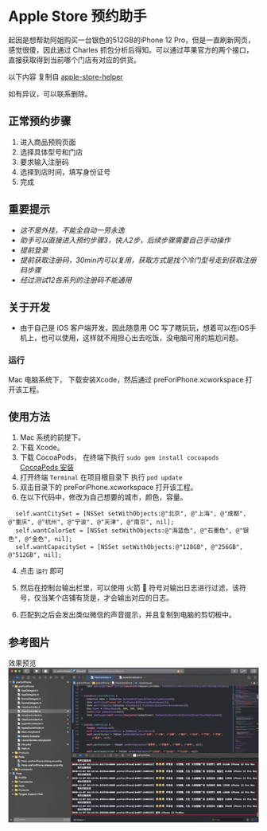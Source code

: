 # Apple Store 预约助手
起因是想帮助阿姐购买一台银色的512GB的iPhone 12 Pro，但是一直刷新网页，感觉很傻，因此通过 Charles 抓包分析后得知。可以通过苹果官方的两个接口，直接获取得到当前哪个门店有对应的供货。

以下内容 复制自 [apple-store-helper](https://github.com/hteen/apple-store-helper/edit/master/README.md)

如有异议，可以联系删除。

## 正常预约步骤
1. 进入商品预购页面
2. 选择具体型号和门店
3. 要求输入注册码
4. 选择到店时间，填写身份证号
5. 完成

## 重要提示
* *这不是外挂，不能全自动一劳永逸*
* *助手可以直接进入预约步骤3，快人2步，后续步骤需要自己手动操作*
* *提前登录*
* *提前获取注册码，30min内可以复用，获取方式是找个冷门型号走到获取注册码步骤*
* *经过测试12各系列的注册码不能通用*


## 关于开发
* 由于自己是 iOS 客户端开发，因此随意用 OC 写了瞎玩玩，想着可以在iOS手机上，也可以使用，这样就不用担心出去吃饭，没电脑可用的尴尬问题。

### 运行
Mac 电脑系统下， 下载安装Xcode，然后通过 preForiPhone.xcworkspace 打开该工程。


## 使用方法
1. Mac 系统的前提下。
2. 下载 Xcode。
3. 下载 CocoaPods， 在终端下执行 `sudo gem install cocoapods`  [CocoaPods 安装](https://guides.cocoapods.org/using/getting-started.html)
4. 打开终端 `Terminal` 在项目根目录下 执行 `pod update`
5. 双击目录下的 preForiPhone.xcworkspace 打开该工程。
6. 在以下代码中，修改为自己想要的城市，颜色，容量。
``` objc
  self.wantCitySet = [NSSet setWithObjects:@"北京", @"上海", @"成都", @"重庆", @"杭州", @"宁波", @"天津", @"南京", nil];
  self.wantColorSet = [NSSet setWithObjects:@"海蓝色", @"石墨色", @"银色", @"金色", nil];
  self.wantCapacitySet = [NSSet setWithObjects:@"128GB", @"256GB", @"512GB", nil];
```
4. 点击 `运行` 即可
5. 然后在控制台输出栏里，可以使用 火箭 🚀 符号对输出日志进行过滤，该符号，仅当某个店铺有货是，才会输出对应的日志。

6. 匹配到之后会发出类似微信的声音提示，并且复制到电脑的剪切板中。

## 参考图片

效果预览
![效果预览](./Images/pringLog.png)

